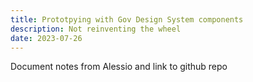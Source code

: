 ```yaml
---
title: Prototpying with Gov Design System components
description: Not reinventing the wheel
date: 2023-07-26
---
```


Document notes from Alessio and link to github repo